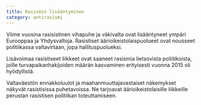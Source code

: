 ```yaml
---
title: Rasismin lisääntyminen
category: antirasismi
---
```


Viime vuosina rasisistinen vihapuhe ja väkivalta ovat lisääntyneet ympäri Eurooppaa ja Yhdysvaltoja. Rasistiset äärioikeistolaispuolueet ovat nousseet politiikassa valtavirtaan, jopa hallituspuolueksi.

Lisävoimaa rasistiseet liikkeet ovat saaneet rasismia lietsovista poliitikoista, joille turvapaikanhakijoiden määrän kasvaminen erityisesti vuonna 2015 oli hyödyllistä.

Valtaväestön ennakkoluulot ja maahanmuuttajavastaiset näkemykset näkyvät rasistisissa puhetavoissa. Ne tarjoavat äärioikeistolaisille liikkeille perustan rasistisen politiikan toteuttamiseen.